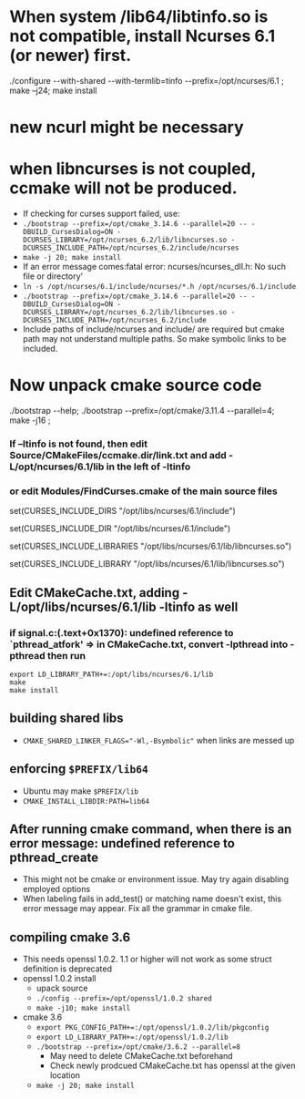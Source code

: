 # When system /lib64/libtinfo.so is not compatible, install Ncurses 6.1 (or newer) first.
./configure --with-shared --with-termlib=tinfo --prefix=/opt/ncurses/6.1
; make –j24; make install
# new ncurl might be necessary

# when libncurses is not coupled, ccmake will not be produced.
- If checking for curses support failed, use:
 - `./bootstrap --prefix=/opt/cmake_3.14.6 --parallel=20 -- -DBUILD_CursesDialog=ON -DCURSES_LIBRARY=/opt/ncurses_6.2/lib/libncurses.so -DCURSES_INCLUDE_PATH=/opt/ncurses_6.2/include/ncurses`
- `make -j 20; make install`
- If an error message comes:fatal error: ncurses/ncurses_dll.h: No such file or directory’
 - `ln -s /opt/ncurses/6.1/include/ncurses/*.h /opt/ncurses/6.1/include`
 - `./bootstrap --prefix=/opt/cmake_3.14.6 --parallel=20 -- -DBUILD_CursesDialog=ON -DCURSES_LIBRARY=/opt/ncurses_6.2/lib/libncurses.so -DCURSES_INCLUDE_PATH=/opt/ncurses_6.2/include`
 - Include paths of include/ncurses and include/ are required but cmake path may not understand multiple paths. So make symbolic links to be included.

# Now unpack cmake source code
./bootstrap --help; 
 ./bootstrap --prefix=/opt/cmake/3.11.4 --parallel=4;
 make -j16 ;
### If –ltinfo is not found, then edit Source/CMakeFiles/ccmake.dir/link.txt and add -L/opt/ncurses/6.1/lib in the left of -ltinfo
### or edit Modules/FindCurses.cmake of the main source files
set(CURSES_INCLUDE_DIRS "/opt/libs/ncurses/6.1/include")

set(CURSES_INCLUDE_DIR "/opt/libs/ncurses/6.1/include")

set(CURSES_INCLUDE_LIBRARIES "/opt/libs/ncurses/6.1/lib/libncurses.so")        

set(CURSES_INCLUDE_LIBRARY "/opt/libs/ncurses/6.1/lib/libncurses.so")        

## Edit CMakeCache.txt, adding -L/opt/libs/ncurses/6.1/lib -ltinfo as well
### if signal.c:(.text+0x1370): undefined reference to `pthread_atfork' => in CMakeCache.txt, convert -lpthread into -pthread then run 
```
export LD_LIBRARY_PATH+=:/opt/libs/ncurses/6.1/lib
make
make install
```

## building shared libs
- `CMAKE_SHARED_LINKER_FLAGS="-Wl,-Bsymbolic"` when links are messed up

## enforcing `$PREFIX/lib64`
- Ubuntu may make `$PREFIX/lib`
- `CMAKE_INSTALL_LIBDIR:PATH=lib64`

## After running cmake command, when there is an error message: undefined reference to pthread_create
- This might not be cmake or environment issue. May try again disabling employed options
- When labeling fails in add_test() or matching name doesn't exist, this error message may appear. Fix all the grammar in cmake file.

## compiling cmake 3.6
- This needs openssl 1.0.2. 1.1 or higher will not work as some struct definition is deprecated
- openssl 1.0.2 install
  - upack source
  - `./config --prefix=/opt/openssl/1.0.2 shared`
  - `make -j10; make install`
- cmake 3.6
  - `export PKG_CONFIG_PATH+=:/opt/openssl/1.0.2/lib/pkgconfig`
  - `export LD_LIBRARY_PATH+=:/opt/openssl/1.0.2/lib`
  - `./bootstrap --prefix=/opt/cmake/3.6.2 --parallel=8`
    - May need to delete CMakeCache.txt beforehand
    - Check newly prodcued CMakeCache.txt has openssl at the given location
  - `make -j 20; make install`
